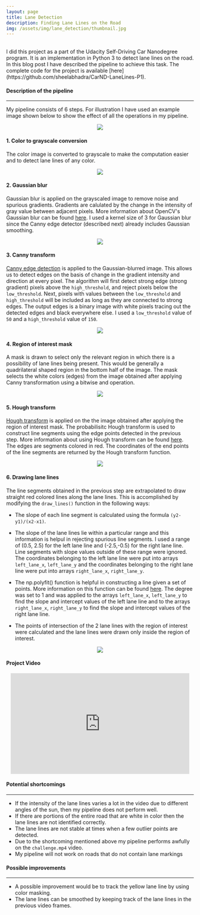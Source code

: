 ```yaml
---
layout: page
title: Lane Detection
description: Finding Lane Lines on the Road
img: /assets/img/lane_detection/thumbnail.jpg
---
```

<br />
I did this project as a part of the Udacity Self-Driving Car Nanodegree program. It is an implementation in Python 3 to detect lane lines on the road. In this blog post I have described the pipeline to achieve this task. The complete code for the project is available [here](https://github.com/sheelabhadra/CarND-LaneLines-P1).

#### **Description of the pipeline**
---

My pipeline consists of 6 steps. For illustration I have used an example image shown below to show the effect of all the operations in my pipeline.

<p align="center">
  <img src="/assets/img/lane_detection/original_image.jpg">
</p>

#### 1. Color to grayscale conversion

The color image is converted to grayscale to make the computation easier and to detect lane lines of any color.

<p align="center">
  <img src="/assets/img/lane_detection/grayscale.jpg">
</p>

#### 2. Gaussian blur

Gaussian blur is applied on the grayscaled image to remove noise and spurious gradients. Gradients are calulated by the change in the intensity of gray value between adjacent pixels. More information about OpenCV's Gaussian blur can be found [here](http://docs.opencv.org/2.4/modules/imgproc/doc/filtering.html?highlight=gaussianblur#gaussianblur). I used a kernel size of 3 for Gaussian blur since the Canny edge detector (described next) already includes Gaussian smoothing.

<p align="center">
  <img src="/assets/img/lane_detection/Gaussian_blur.jpg">
</p>

#### 3. Canny transform

[Canny edge detection](http://docs.opencv.org/trunk/da/d22/tutorial_py_canny.html) is applied to the Gaussian-blurred image. This allows us to detect edges on the basis of change in the gradient intensity and direction at every pixel. The algorithm will first detect strong edge (strong gradient) pixels above the `high_threshold`, and reject pixels below the `low_threshold`. Next, pixels with values between the `low_threshold` and `high_threshold` will be included as long as they are connected to strong edges. The output edges is a binary image with white pixels tracing out the detected edges and black everywhere else. I used a `low_threshold` value of `50` and a `high_threshold` value of `150`.

<p align="center">
  <img src="/assets/img/lane_detection/Canny_edges.jpg">
</p>

#### 4. Region of interest mask

A mask is drawn to select only the relevant region in which there is a possibility of lane lines being present. This would be generally a quadrilateral shaped region in the bottom half of the image. The mask selects the white colors (edges) from the image obtained after applying Canny transformation using a bitwise and operation.

<p align="center">
  <img src="/assets/img/lane_detection/masked_image.jpg">
</p>

#### 5. Hough transform

[Hough transform](https://alyssaq.github.io/2014/understanding-hough-transform/) is applied on the the image obtained after applying the region of interest mask. The probabilisitc Hough transform is used to construct line segments using the edge points detected in the previous step. More information about using Hough transform can be found [here](http://docs.opencv.org/3.0-beta/doc/py_tutorials/py_imgproc/py_houghlines/py_houghlines.html). The edges are segments colored in red. The coordinates of the end points of the line segments are returned by the Hough transform function. 

<p align="center">
  <img src="/assets/img/lane_detection/line_edges.jpg">
</p>

#### 6. Drawing lane lines

The line segments obtained in the previous step are extrapolated to draw straight red colored lines along the lane lines. This is accomplished by modifying the `draw_lines()` function in the following ways:

* The slope of each line segment is calculated using the formula `(y2-y1)/(x2-x1)`.

* The slope of the lane lines lie within a particular range and this information is helpul in rejecting spurious line segments. I used a range of (0.5, 2.5) for the left lane line and (-2.5,-0.5) for the right lane line. Line segments with slope values outside of these range were ignored. The coordinates belonging to the left lane line were put into arrays `left_lane_x`, `left_lane_y` and the coordinates belonging to the right lane line were put into arrays `right_lane_x`, `right_lane_y`.

* The np.polyfit() function is helpful in constructing a line given a set of points. More information on this function can be found [here](https://docs.scipy.org/doc/numpy/reference/generated/numpy.polyfit.html). The degree was set to 1 and was applied to the arrays `left_lane_x`, `left_lane_y` to find the slope and intercept values of the left lane line and to the arrays `right_lane_x`, `right_lane_y` to find the slope and intercept values of the right lane line.

* The points of intersection of the 2 lane lines with the region of interest were calculated and the lane lines were drawn only inside the region of interest.

<p align="center">
  <img src="/assets/img/lane_detection/lane_lines.jpg">
</p>

#### Project Video

<p align="center">
	<iframe width="480" height="270" src="https://www.youtube.com/embed/q_gZGQMwX00" frameborder="0" allow="accelerometer; autoplay; encrypted-media; gyroscope; picture-in-picture" allowfullscreen></iframe>
</p>

#### **Potential shortcomings**
---

* If the intensity of the lane lines varies a lot in the video due to different angles of the sun, then my pipeline does not perform well.
* If there are portions of the entire road that are white in color then the lane lines are not identified correctly.
* The lane lines are not stable at times when a few outlier points are detected.
* Due to the shortcoming mentioned above my pipeline performs awfully on the `challenge.mp4` video.
* My pipeline will not work on roads that do not contain lane markings 


#### **Possible improvements**
---

* A possible improvement would be to track the yellow lane line by using color masking.
* The lane lines can be smoothed by keeping track of the lane lines in the previous video frames.